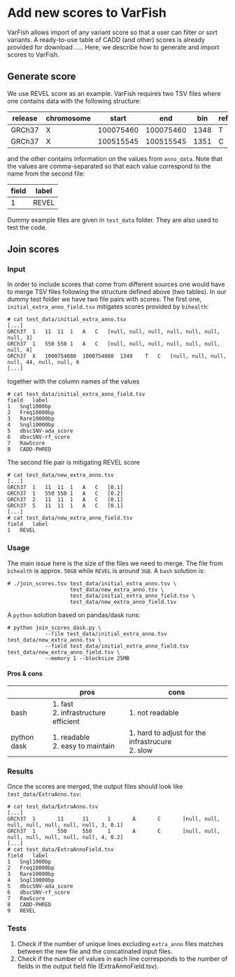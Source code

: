 # Add new scores to VarFish

VarFish allows import of any variant score so that a user can filter or sort variants. A ready-to-use table of CADD (and other) scores is already provided for download ..... Here, we describe how to generate and import scores to VarFish.

## Generate score

We use REVEL score as an example. VarFish requires two TSV files where one contains data with the following structure:

|  release | chromosome  |  start | end  | bin  |reference|alternative|anno_data|
|---|---|---|---|---|---|---|---|
GRCh37 | X|100075460|100075460|1348|T|A|[0.883]|
GRCh37 | X|100515545|100515545|1351|C|G|[0.123]|

and the other contains information on the values from `anno_data`. Note that the values are comma-separated so that each value correspond to the name from the second file:

|field|label|
|---|---|
1|REVEL|

Dummy example files are given in `test_data` folder. They are also used to test the code.



## Join scores


### Input

In order to include scores that come from different sources one would have to merge TSV files following the structure defined above (two tables). In our dummy test folder we have two file pairs with scores. The first one, `initial_extra_anno_field.tsv` mitigates scores provided by `bihealth`:

```
# cat test_data/initial_extra_anno.tsv
[...]
GRCh37	1	11	11	1	A	C	[null, null, null, null, null, null, null, 3]
GRCh37	1	550	550	1	A	C	[null, null, null, null, null, null, null, 4]
GRCh37	X	1000754080	1000754080	1349	T	C	[null, null, null, null, 44, null, null, 6
[...]
```
together with the column names of the values

```
# cat test_data/initial_extra_anno_field.tsv
field	label
1	Sngl1000bp
2	Freq10000bp
3	Rare10000bp
4	Sngl10000bp
5	dbscSNV-ada_score
6	dbscSNV-rf_score
7	RawScore
8	CADD-PHRED   
```

The second file pair is mitigating REVEL score  
```
# cat test_data/new_extra_anno.tsv
[...]
GRCh37	1	11	11	1	A	C	[0.1]
GRCh37	1	550	550	1	A	C	[0.2]
GRCh37	2	11	11	1	A	C	[0.1]
GRCh37	5	11	11	1	A	C	[0.1]
[...]
# cat test_data/new_extra_anno_field.tsv
field	label
1	REVEL
```

### Usage

The main issue here is the size of the files we need to merge. The file from `bihealth` is approx. `50GB` while `REVEL` is around `3GB`. A `bash` solution is:

```
# ./join_scores.tsv test_data/initial_extra_anno.tsv \
                    test_data/new_extra_anno.tsv \
                    test_data/initial_extra_anno_field.tsv \
                    test_data/new_extra_anno_field.tsv
```

A `python` solution based on pandas/dask runs:

```
# python join_scores_dask.py \
            --file test_data/initial_extra_anno.tsv test_data/new_extra_anno.tsv \
            --field test_data/initial_extra_anno_field.tsv test_data/new_extra_anno_field.tsv \
            --memory 1 --blocksize 25MB
```
#### Pros & cons

|   | pros| cons |
|---|---|---|
|bash|1. fast <br> 2. infrastructure efficient  | 1. not readable <br>|
|python dask|1. readable <br> 2. easy to maintain | 1. hard to adjust for the infrastrucure <br> 2. slow |


### Results

Once the scores are merged, the output files should look like `test_data/ExtraAnno.tsv`:

```
# cat test_data/ExtraAnno.tsv
[...]
GRCh37  1       11      11      1       A       C       [null, null, null, null, null, null, null, 3, 0.1]
GRCh37  1       550     550     1       A       C       [null, null, null, null, null, null, null, 4, 0.2]
[...]
# cat test_data/ExtraAnnoField.tsv
field	label
1	Sngl1000bp
2	Freq10000bp
3	Rare10000bp
4	Sngl10000bp
5	dbscSNV-ada_score
6	dbscSNV-rf_score
7	RawScore
8	CADD-PHRED
9	REVEL
```

### Tests


1. Check if the number of unique lines excluding `extra_anno` files matches between the new file and the concatinated input files.
2. Check if the number of values in each line corresponds to the number of fields in the output field file (ExtraAnnoField.tsv).
